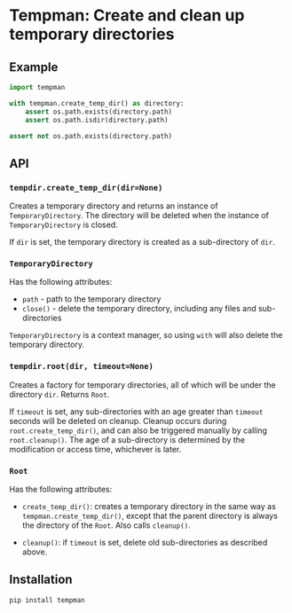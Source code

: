 # Tempman: Create and clean up temporary directories

## Example

```python
import tempman

with tempman.create_temp_dir() as directory:
    assert os.path.exists(directory.path)
    assert os.path.isdir(directory.path)

assert not os.path.exists(directory.path)
```

## API

### `tempdir.create_temp_dir(dir=None)`

Creates a temporary directory and returns an instance of `TemporaryDirectory`.
The directory will be deleted when the instance of `TemporaryDirectory` is closed.

If `dir` is set,
the temporary directory is created as a sub-directory of `dir`.

### `TemporaryDirectory`

Has the following attributes:

* `path` - path to the temporary directory
* `close()` - delete the temporary directory, including any files and sub-directories

`TemporaryDirectory` is a context manager,
so using `with` will also delete the temporary directory.

### `tempdir.root(dir, timeout=None)`

Creates a factory for temporary directories,
all of which will be under the directory `dir`.
Returns `Root`.

If `timeout` is set,
any sub-directories with an age greater than `timeout` seconds will be deleted on cleanup.
Cleanup occurs during `root.create_temp_dir()`,
and can also be triggered manually by calling `root.cleanup()`.
The age of a sub-directory is determined by the modification or access time,
whichever is later.

### `Root`

Has the following attributes:

* `create_temp_dir()`: creates a temporary directory in the same way as `tempman.create_temp_dir()`,
  except that the parent directory is always the directory of the `Root`.
  Also calls `cleanup()`.
  
* `cleanup()`: if `timeout` is set, delete old sub-directories as described above.

## Installation

```
pip install tempman
```
